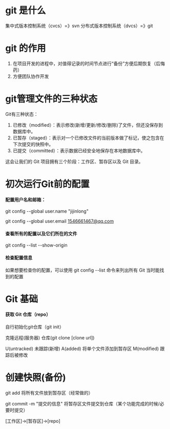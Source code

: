# git 是什么

集中式版本控制系统（cvcs）=》svn
分布式版本控制系统（dvcs）=》git

# git 的作用

1. 在项目开发的进程中，对值得记录的时间节点进行“备份”方便后期恢复（后悔药）
2. 方便团队协作开发

# **git管理文件的三种状态**

Git有三种状态： 

1. 已修改（modified）：表示修改(新增/更新/修改/删除)了文件，但还没保存到数据库中。
2. 已暂存（staged）：表示对一个已修改文件的当前版本做了标记，使之包含在下次提交的快照中。
3. 已提交（committed）：表示数据已经安全地保存在本地数据库中。

这会让我们的 Git 项目拥有三个阶段：工作区、暂存区以及 Git 目录。



# 初次运行Git前的配置

#### 配置用户名和邮箱：

git config --global user.name "jijinlong"

git config --global user.email 1546661467@qq.com

#### 查看所有的配置以及它们所在的文件

git config --list --show-origin

#### **检查配置信息**

如果想要检查你的配置，可以使用 git config --list 命令来列出所有 Git 当时能找到的配置

# **Git** **基础**

#### **获取** **Git** **仓库**（repo）

自行初始化git仓库（git init）

克隆远程(服务器)  仓库(git clone [clone url])



U(untracked)  未跟踪(新增)
A(added)   将单个文件添加到暂存区
M(modified)  跟踪后被修改



# 创建快照(备份)

git add		将所有文件放到暂存区（经常做的）

git commit -m "提交的信息"   将暂存区文件提交到仓库（某个功能完成的时候/必要时提交）



[工作区]→[暂存区]→[repo]